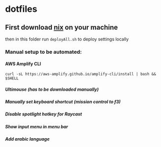 # dotfiles

## First download [nix](https://nixos.org/download/) on your machine

then in this folder run `deployAll.sh` to deploy settings locally

### Manual setup to be automated:

#### AWS Amplify CLI

`curl -sL https://aws-amplify.github.io/amplify-cli/install | bash && $SHELL`

##### Ultimouse (has to be downloaded manually)

##### Manually set keyboard shortcut (mission control to f3)

##### Disable spotlight hotkey for Raycast

##### Show input menu in menu bar

##### Add arabic language
